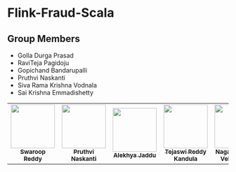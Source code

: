 # Flink-Fraud-Scala

## Group Members
 - Golla Durga Prasad
 - RaviTeja Pagidoju
 - Gopichand Bandarupalli
 - Pruthvi Naskanti
 - Siva Rama Krishna Vodnala
 - Sai Krishna Emmadishetty
 
 <table>
<td align="center"><a href="https://github.com/GD-Prasad"><img src="https://avatars.githubusercontent.com/u/60024334?s=460&u=20ef224b43a8e817fdceb9e558d631e1a6e7435d&v=4" width="100px;" alt=""/><br /><sub><b>Swaroop Reddy</b></sub></a><br /></td>

<td align="center"><a href="https://github.com/pruthvi-naskanti"><img src="https://github.com/chanduhvg/Flink-Fraud-Scala/blob/main/Pruthvi_pic.jpg?raw=true" width="100px;" alt=""/><br /><sub><b>Pruthvi Naskanti</b></sub></a><br /></td>

<td align="center"><a href="https://github.com/alekhyajaddu"><img src="https://avatars.githubusercontent.com/u/60018848?s=460&u=7cc6d01354b7857d88890a77b510232333fb9b53&v=4" width="100px;" alt=""/><br /><sub><b>Alekhya Jaddu</b></sub></a><br /></td>

<td align="center"><a href="https://github.com/Teju2404"><img src="https://avatars.githubusercontent.com/u/60014237?s=460&u=f01438bd5720ded87bb9f744c26a9e706853c0a2&v=4" width="100px;" alt=""/><br /><sub><b>Tejaswi Reddy Kandula</b></sub></a><br /></td>

<td align="center"><a href="https://github.com/anshithavelagapudi"><img src="https://avatars.githubusercontent.com/u/60020144?s=460&v=4" width="100px;" alt=""/><br /><sub><b>Naga Anshitha Velagapudi</b></sub></a><br /></td>

<td align="center"><a href="https://github.com/KHARIKA17"><img src="https://avatars.githubusercontent.com/u/60010885?s=460&u=24c5428d5a37b37a3efd752d271740b402177734&v=4" width="100px;" alt=""/><br /><sub><b>Harika Kulkarni</b></sub></a><br /></td>

</table>
 
 
 
 

 
 
